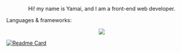 <p align="center">Hi! my name is Yamai, and I am a front-end web developer.</p>

<p align="left">Languages & frameworks:</p>
<p align="center">
  <a href="https://skillicons.dev">
    <img src="https://skillicons.dev/icons?i=html,css,js,react,ts,bootstrap,htmx,php,java,py,c++,c#,sass,svelte,swift,jest,mongodb,mysql,nextjs,nodejs,npm,vite,yarn,express,flutter,git,github,gitlab,go,bash,powershell,azure,&theme=dark" />
  </a>
</p>

[![Readme Card](https://github-readme-stats.vercel.app/api/pin/?username=YamaiKaguya&repo=Profile&bg_color=000000&text_color=c6c6c6&card_width=500&title_color=ffffff&icon_color=b29bc9&border_color=ffffff)](https://github.com/YamaiKaguya/Profile)
